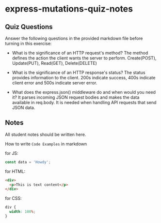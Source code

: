 # express-mutations-quiz-notes

## Quiz Questions

Answer the following questions in the provided markdown file before turning in this exercise:

- What is the significance of an HTTP request's method?
  The method defines the action the client wants the server to perform. Create(POST), Update(PUT), Read(GET), Delete(DELETE)

- What is the significance of an HTTP response's status?
  The status provides information to the client. 200s indicate success, 400s indicate client error and 500s indicate server error.

- What does the express.json() middleware do and when would you need it?
  It parses incoming JSON request bodies and makes the data available in req.body.
  It is needed when handling API requests that send JSON data.

## Notes

All student notes should be written here.

How to write `Code Examples` in markdown

for JS:

```javascript
const data = 'Howdy';
```

for HTML:

```html
<div>
  <p>This is text content</p>
</div>
```

for CSS:

```css
div {
  width: 100%;
}
```
